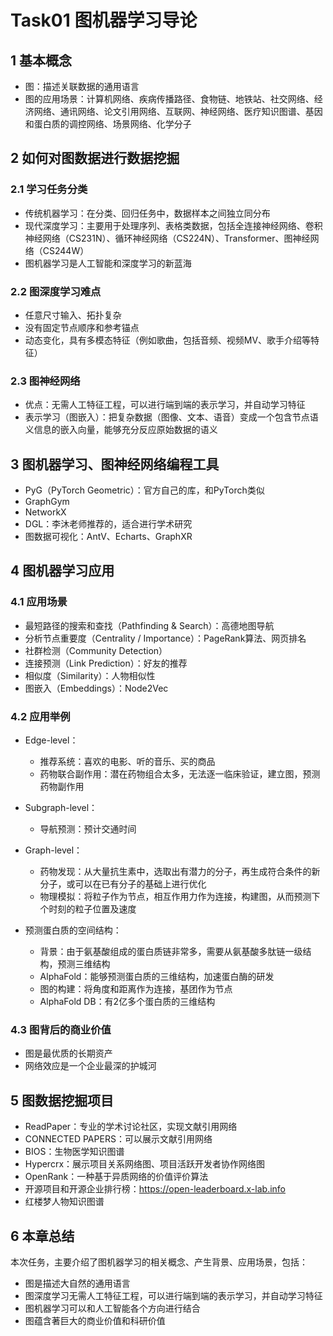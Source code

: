# Task01 图机器学习导论

## 1 基本概念

- 图：描述关联数据的通用语言
- 图的应用场景：计算机网络、疾病传播路径、食物链、地铁站、社交网络、经济网络、通讯网络、论文引用网络、互联网、神经网络、医疗知识图谱、基因和蛋白质的调控网络、场景网络、化学分子

## 2 如何对图数据进行数据挖掘

### 2.1 学习任务分类

- 传统机器学习：在分类、回归任务中，数据样本之间独立同分布
- 现代深度学习：主要用于处理序列、表格类数据，包括全连接神经网络、卷积神经网络（CS231N）、循环神经网络（CS224N）、Transformer、图神经网络（CS244W）
- 图机器学习是人工智能和深度学习的新蓝海

### 2.2 图深度学习难点

- 任意尺寸输入、拓扑复杂
- 没有固定节点顺序和参考锚点
- 动态变化，具有多模态特征（例如歌曲，包括音频、视频MV、歌手介绍等特征）

### 2.3 图神经网络

- 优点：无需人工特征工程，可以进行端到端的表示学习，并自动学习特征
- 表示学习（图嵌入）：把复杂数据（图像、文本、语音）变成一个包含节点语义信息的嵌入向量，能够充分反应原始数据的语义

## 3 图机器学习、图神经网络编程工具

- PyG（PyTorch Geometric）：官方自己的库，和PyTorch类似
- GraphGym
- NetworkX
- DGL：李沐老师推荐的，适合进行学术研究
- 图数据可视化：AntV、Echarts、GraphXR

## 4 图机器学习应用

### 4.1 应用场景

- 最短路径的搜索和查找（Pathfinding & Search）：高德地图导航
- 分析节点重要度（Centrality / Importance）：PageRank算法、网页排名
- 社群检测（Community Detection）
- 连接预测（Link Prediction）：好友的推荐
- 相似度（Similarity）：人物相似性
- 图嵌入（Embeddings）：Node2Vec

### 4.2 应用举例

- Edge-level：
    - 推荐系统：喜欢的电影、听的音乐、买的商品
    - 药物联合副作用：潜在药物组合太多，无法逐一临床验证，建立图，预测药物副作用

- Subgraph-level：
    - 导航预测：预计交通时间

- Graph-level：
    - 药物发现：从大量抗生素中，选取出有潜力的分子，再生成符合条件的新分子，或可以在已有分子的基础上进行优化
    - 物理模拟：将粒子作为节点，相互作用力作为连接，构建图，从而预测下个时刻的粒子位置及速度

- 预测蛋白质的空间结构：
    - 背景：由于氨基酸组成的蛋白质链非常多，需要从氨基酸多肽链一级结构，预测三维结构
    - AlphaFold：能够预测蛋白质的三维结构，加速蛋白酶的研发
    - 图的构建：将角度和距离作为连接，基团作为节点
    - AlphaFold DB：有2亿多个蛋白质的三维结构

### 4.3 图背后的商业价值

- 图是最优质的长期资产
- 网络效应是一个企业最深的护城河

## 5 图数据挖掘项目

- ReadPaper：专业的学术讨论社区，实现文献引用网络
- CONNECTED PAPERS：可以展示文献引用网络
- BIOS：生物医学知识图谱
- Hypercrx：展示项目关系网络图、项目活跃开发者协作网络图
- OpenRank：一种基于异质网络的价值评价算法
- 开源项目和开源企业排行榜：https://open-leaderboard.x-lab.info
- 红楼梦人物知识图谱

## 6 本章总结

本次任务，主要介绍了图机器学习的相关概念、产生背景、应用场景，包括：
- 图是描述大自然的通用语言
- 图深度学习无需人工特征工程，可以进行端到端的表示学习，并自动学习特征
- 图机器学习可以和人工智能各个方向进行结合
- 图蕴含著巨大的商业价值和科研价值
